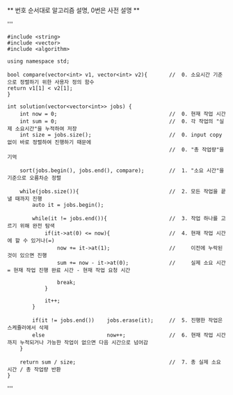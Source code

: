 ** 번호 순서대로 알고리즘 설명, 0번은 사전 설명 **

'''

    #include <string>
    #include <vector>
    #include <algorithm>

    using namespace std;

    bool compare(vector<int> v1, vector<int> v2){       //  0. 소요시간 기준으로 정렬하기 위한 사용자 정의 함수  
    return v1[1] < v2[1];                            
    }

    int solution(vector<vector<int>> jobs) {             
        int now = 0;                                    //  0. 현재 작업 시간
        int sum = 0;                                    //  0. 각 작업의 "실제 소요시간"을 누적하여 저장
        int size = jobs.size();                         //  0. input copy 없이 바로 정렬하여 진행하기 때문에 
                                                        //  0. "총 작업량"을 기억

        sort(jobs.begin(), jobs.end(), compare);        //  1. "소요 시간"을 기준으로 오름차순 정렬
        
        while(jobs.size()){                             //  2. 모든 작업을 끝낼 때까지 진행
            auto it = jobs.begin();         
            
            while(it != jobs.end()){                    //  3. 작업 하나를 고르기 위해 완전 탐색
                if(it->at(0) <= now){                   //  4. 현재 작업 시간에 할 수 있거나(=) 
                    now += it->at(1);                   //     이전에 누락된 것이 있으면 진행 
                    sum += now - it->at(0);             //     실제 소요 시간 = 현재 작업 진행 완료 시간 - 현재 작업 요청 시간
                    
                    break;
                }
                
                it++;
            }

            if(it != jobs.end())    jobs.erase(it);     //  5. 진행한 작업은 스케쥴러에서 삭제
            else                    now++;              //  6. 현재 작업 시간까지 누적되거나 가능한 작업이 없으면 다음 시간으로 넘어감
        }

        return sum / size;                              //  7. 총 실제 소요 시간 / 총 작업량 반환
    }
'''
